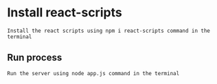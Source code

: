# Install react-scripts
    Install the react scripts using npm i react-scripts command in the terminal

## Run process
    Run the server using node app.js command in the terminal
